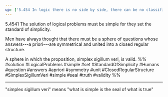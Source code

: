 ```yaml
---
up: ['5.454 In logic there is no side by side, there can be no classification.']
---
```

5.4541 The solution of logical problems must be simple for they set the standard of simplicity.

Men have always thought that there must be a sphere of questions whose answers---a priori---are symmetrical and united into a closed regular structure.

A sphere in which the proposition, simplex sigillum veri, is valid.
%%
#solution #LogicalProblems #simple #set #StandardOfSimplicity #Humans #question #answers #apriori #symmetry #unit #ClosedRegularStructure #SimplexSigillumVeri #simple #seal #truth #validity %%
___
"simplex sigillum veri" means "what is simple is the seal of what is true"